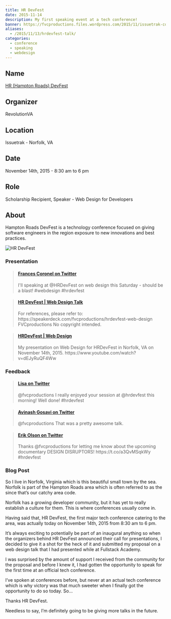 ```yaml
---
title: HR DevFest
date: 2015-11-14
description: My first speaking event at a tech conference!
banner: https://fvcproductions.files.wordpress.com/2015/11/issuetrak-conference-00831.jpg
aliases:
  - /2015/11/13/hrdevfest-talk/
categories:
  - conference
  - speaking
  - webdesign
---
```


## Name

[HR (Hampton Roads) DevFest](//hrdevfest.org)

## Organizer

RevolutionVA

## Location

Issuetrak - Norfolk, VA

## Date

November 14th, 2015 - 8:30 am to 6 pm

## Role

Scholarship Recipient, Speaker - Web Design for Developers

## About

Hampton Roads DevFest is a technology conference focused on giving software engineers in the region exposure to new innovations and best practices.

![HR DevFest](https://fvcproductions.files.wordpress.com/2015/11/issuetrak-conference-00831.jpg)

### Presentation

<blockquote class="embedly-card"><h4><a href="https://twitter.com/fvcproductions/status/662647429737615360">Frances Coronel on Twitter</a></h4><p>I'll speaking at @HRDevFest on web design this Saturday - should be a blast! #webdesign #hrdevfest</p></blockquote>
<script async src="//cdn.embedly.com/widgets/platform.js" charset="UTF-8"></script>

<blockquote class="embedly-card"><h4><a href="https://www.youtube.com/watch?v=dEJyRuQF4Ww">HR DevFest | Web Design Talk</a></h4><p>For references, please refer to: https://speakerdeck.com/fvcproductions/hrdevfest-web-design FVCproductions No copyright intended.</p></blockquote>

<blockquote class="embedly-card"><h4><a href="https://speakerdeck.com/fvcproductions/hrdevfest-web-design">HRDevFest | Web Design</a></h4><p>My presentation on Web Design for HRDevFest in Norfolk, VA on November 14th, 2015. https://www.youtube.com/watch?v=dEJyRuQF4Ww</p></blockquote>

### Feedback

<blockquote class="embedly-card"><h4><a href="https://twitter.com/lisadenoia/status/665604693549170688">Lisa on Twitter</a></h4><p>@fvcproductions I really enjoyed your session at @hrdevfest this morning! Well done! #hrdevfest</p></blockquote>

<blockquote class="embedly-card"><h4><a href="https://twitter.com/aag1091/status/665554097798426624">Avinash Gosavi on Twitter</a></h4><p>@fvcproductions That was a pretty awesome talk.</p></blockquote>

<blockquote class="embedly-card"><h4><a href="https://twitter.com/erikpmp/status/665554118182703105">Erik Olson on Twitter</a></h4><p>Thanks @fvcproductions for letting me know about the upcoming documentary DESIGN DISRUPTORS! https://t.co/a3QvMSqkWy #hrdevfest</p></blockquote>

### Blog Post

So I live in Norfolk, Virginia which is this beautiful small town by the sea. Norfolk is part of the Hampton Roads area which is often referred to as the since that’s our catchy area code.

Norfolk has a growing developer community, but it has yet to really establish a culture for them. This is where conferences usually come in.

Having said that, HR DevFest, the first major tech conference catering to the area, was actually today on November 14th, 2015 from 8:30 am to 6 pm.

It’s always exciting to potentially be part of an inaugural anything so when the organizers behind HR DevFest announced their call for presentations, I decided to give it a shot for the heck of it and submitted my proposal on a web design talk that I had presented while at Fullstack Academy.

I was surprised by the amount of support I received from the community for the proposal and before I knew it, I had gotten the opportunity to speak for the first time at an official tech conference.

I’ve spoken at conferences before, but never at an actual tech conference which is why victory was that much sweeter when I finally got the opportunity to do so today. So...

Thanks HR DevFest.

Needless to say, I’m definitely going to be giving more talks in the future.
